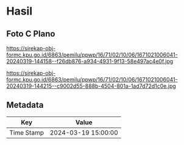 # Hasil

## Foto C Plano

https://sirekap-obj-formc.kpu.go.id/6863/pemilu/ppwp/16/71/02/10/06/1671021006041-20240319-144158--f26db876-a934-4931-9f13-58e497ac4e0f.jpg

https://sirekap-obj-formc.kpu.go.id/6863/pemilu/ppwp/16/71/02/10/06/1671021006041-20240319-144215--c9002d55-888b-4504-801a-1ad7d72d1c0e.jpg


## Metadata

| Key        | Value               |
| ---------- | ------------------- |
| Time Stamp | 2024-03-19 15:00:00 |



